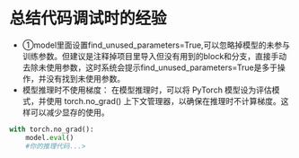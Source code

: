 # 总结代码调试时的经验
* ①model里面设置find_unused_parameters=True,可以忽略掉模型的未参与训练参数。但建议是注释掉项目里导入但没有用到的block和分支，直接手动去除未使用参数，这时系统会提示find_unused_parameters=True是多于操作，并没有找到未使用参数。
* 模型推理时不使用梯度： 在模型推理时，可以将 PyTorch 模型设为评估模式，并使用 torch.no_grad() 上下文管理器，以确保在推理时不计算梯度。这样可以减少显存的使用。
```python
with torch.no_grad():
    model.eval()
    #你的推理代码...>
```


